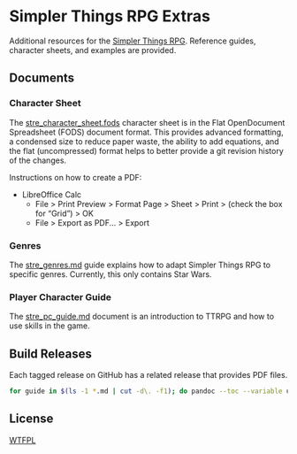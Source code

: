 # Simpler Things RPG Extras

Additional resources for the [Simpler Things RPG](https://github.com/ekultails/simpler_things_rpg). Reference guides, character sheets, and examples are provided.

## Documents

### Character Sheet

The [stre_character_sheet.fods](stre_character_sheet.fods) character sheet is in the Flat OpenDocument Spreadsheet (FODS) document format. This provides advanced formatting, a condensed size to reduce paper waste, the ability to add equations, and the flat (uncompressed) format helps to better provide a git revision history of the changes.

Instructions on how to create a PDF:

- LibreOffice Calc
    - File > Print Preview > Format Page > Sheet > Print > (check the box for “Grid”) > OK
    - File > Export as PDF... > Export

### Genres

The [stre_genres.md](stre_genres.md) guide explains how to adapt Simpler Things RPG to specific genres. Currently, this only contains Star Wars.

### Player Character Guide

The [stre_pc_guide.md](stre_pc_guide.md) document is an introduction to TTRPG and how to use skills in the game.

## Build Releases

Each tagged release on GitHub has a related release that provides PDF files.

```sh
for guide in $(ls -1 *.md | cut -d\. -f1); do pandoc --toc --variable urlcolor=cyan -f markdown -t latex -o ${guide}.pdf ${guide}.md; done
```

## License

[WTFPL](http://www.wtfpl.net/about/)
